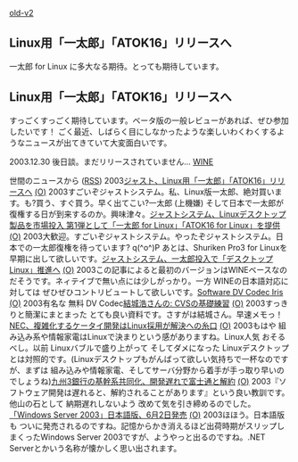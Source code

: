 [old-v2](ig030516-orig.html)

## Linux用「一太郎」「ATOK16」リリースへ

一太郎 for Linux に多大なる期待。とっても期待しています。






## Linux用「一太郎」「ATOK16」リリースへ


すっごくすっごく期待しています。ベータ版の一般レビューがあれば、ぜひ参加したいです！
ごく最近、しばらく目にしなかったような楽しいわくわくするようなニュースが出てきていて大変面白いです。

2003.12.30 後日談。まだリリースされていません…
[WINE](http://www.igapyon.jp/igapyon/diary/keyword/wine.html)




世間のニュースから ([RSS](ig030516-news.xml)) 2003[ジャスト、Linux用「一太郎」「ATOK16」リリースへ](http://www.zdnet.co.jp/news/0305/15/njbt_01.html) [(O)](http://www.zdnet.co.jp/news/0305/15/njbt_01.html) 2003すごいぞジャストシステム。私、Linux版一太郎、絶対買います。も?買う、すぐ買う。早く出てこい?一太郎 (上機嫌) そして日本で一太郎が復権する日が到来するのか。興味津々。[ジャストシステム、Linuxデスクトップ製品を市場投入 第1弾として「一太郎 for Linux」「ATOK16 for Linux」を提供](http://www.justsystem.co.jp/news/2003f/news/j05151.html) [(O)](http://www.justsystem.co.jp/news/2003f/news/j05151.html) 2003大歓迎。すごいぞジャストシステム。やったぞジャストシステム。日本での一太郎復権を待っています? q(^o^)P あとは、Shuriken Pro3 for Linuxを早期に出して欲しいです。[ジャストシステム、一太郎投入で「デスクトップLinux」推進へ](http://biztech.nikkeibp.co.jp/wcs/leaf/CID/onair/biztech/gen/247010) [(O)](http://biztech.nikkeibp.co.jp/wcs/leaf/CID/onair/biztech/gen/247010) 2003この記事によると最初のバージョンはWINEベースなのだそうです。ネィテイブで無い点には少しがっかり。一方 WINEの日本語対応に対しては ぜひぜひコントリビュートして欲しいです。[Software DV Codec Iris](http://www.ops.dti.ne.jp/~vsync/software/dviris/dviris.html) [(O)](http://www.ops.dti.ne.jp/~vsync/software/dviris/dviris.html) 2003有名な 無料 DV Codec[結城浩さんの: CVSの基礎練習](http://www.hyuki.com/techinfo/cvsinit.html) [(O)](http://www.hyuki.com/techinfo/cvsinit.html) 2003すっきりと簡潔にまとまった とても良い資料です。さすがは結城さん。早速メモっ！[NEC、複雑化するケータイ開発はLinux採用が解決への糸口](http://biztech.nikkeibp.co.jp/wcs/leaf/CID/onair/biztech/elec/246827) [(O)](http://biztech.nikkeibp.co.jp/wcs/leaf/CID/onair/biztech/elec/246827) 2003もはや 組み込み系や情報家電はLinuxで決まりという感がありますね。Linux人気 おそるべし。以前 Linuxバブルで盛り上がって そしてダメになった Linuxデスクトップとは対照的です。(Linuxデスクトップもがんばって欲しい気持ちで一杯なのですが、まずは 組み込みや情報家電、そしてサーバ分野から着手が手っ取り早いのでしょうね)[九州3銀行の基幹系共同化、開発遅れで富士通と解約](http://www.zdnet.co.jp/news/0305/07/njbt_02.html) [(O)](http://www.zdnet.co.jp/news/0305/07/njbt_02.html) 2003『ソフトウェア開発は遅れると、解約されることがあります』という良い教訓です。他山の石として 納期遅れしないよう 改めて気を引き締めるのでした。[「Windows Server 2003」日本語版、6月2日発売](http://www.zdnet.co.jp/news/0305/15/njbt_03.html) [(O)](http://www.zdnet.co.jp/news/0305/15/njbt_03.html) 2003ほほう。日本語版も ついに発売されるのですね。記憶からかき消えるほど出荷時期がスリップしまくったWindows Server 2003ですが、ようやっと出るのですね。.NET Serverとかいう名称が懐かしく思い出されます。